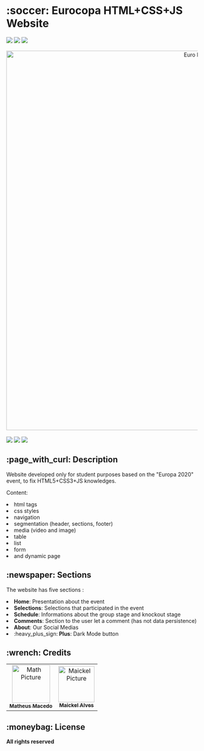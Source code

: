 <h1>:soccer: Eurocopa HTML+CSS+JS Website</h1>

<div style="display: inline_block">
 <img src="https://img.shields.io/badge/HTML5-E34F26?style=for-the-badge&logo=html5&logoColor=white" />
 <img src="https://img.shields.io/badge/CSS3-1572B6?style=for-the-badge&logo=css3&logoColor=white" /> 
 <img src="https://img.shields.io/badge/JavaScript-323330?style=for-the-badge&logo=javascript&logoColor=F7DF1E" />  
</div>

<br>

<div align="center">
  <img src="https://user-images.githubusercontent.com/38335297/158392804-77743885-6b2f-44fb-96d2-12b11ac3ccb4.PNG" width="1000px;" alt="Euro Picture"/>
</div>

<br>

<div style="display: inline_block"> 
 <a href = "mailto:macedo.matheus81@gmail.com"><img src="https://img.shields.io/badge/Gmail-D14836?style=for-the-badge&logo=gmail&logoColor=white" target="_blank"></a>
 <a href="https://www.linkedin.com/in/math-macedo/" target="_blank"><img src="https://img.shields.io/badge/LinkedIn-0077B5?style=for-the-badge&logo=linkedin&logoColor=white" target="_blank"></a>
 <a href="https://dks.pt/wp-content/uploads/2015/07/coming-soon.jpg"><img src="https://img.shields.io/badge/-Portf%C3%B3lio-brown?style=for-the-badge&logo=true" target="_blank"></a> 
</div>

<h2>:page_with_curl: Description</h2>
<p>Website developed only for student purposes based on the "Europa 2020" event, to fix HTML5+CSS3+JS knowledges.</p>
<p>Content:</p> 
<li>html tags</li> 
<li> css styles</li> 
<li>navigation</li> 
<li>segmentation (header, sections, footer)</li> 
<li>media (video and image)</li> 
<li>table</li> 
<li>list</li> 
<li>form</li> 
<li>and dynamic page</li>

<h2>:newspaper: Sections</h2>
<p>The website has five sections :
<li><b>Home</b>: Presentation about the event</li>
<li><b>Selections</b>: Selections that participated in the event</li>
<li><b>Schedule</b>: Informations about the group stage and knockout stage</li>
<li><b>Comments</b>: Section to the user let a comment (has not data persistence)</li>
<li><b>About</b>: Our Social Medias</li>
<li>:heavy_plus_sign:<b> Plus</b>: Dark Mode button</li>

<h2>:wrench: Credits</h2>
<table>
  <tr>
    <td align="center">
      <a href="https://github.com/Maaath">
        <img src="https://user-images.githubusercontent.com/38335297/161117931-699ddbe5-7e53-45cb-a834-bcb3bb48eb10.png" width="100px;" alt="Math Picture"/><br>
        <sub>
          <b>Matheus Macedo</b>
        </sub>
      </a>
    </td>
   <td align="center">
      <a href="https://github.com/AlvesMaickel">
        <img src="https://user-images.githubusercontent.com/38335297/161131639-e629a031-c380-4c42-9753-dafd084bacdd.png" width="95px;" alt="Maickel Picture"/><br>
        <sub>
          <b>Maickel Alves</b>
        </sub>
      </a>
    </td>
  </tr>
</table>

<h2>:moneybag: License</h2>
<b>All rights reserved</b>
